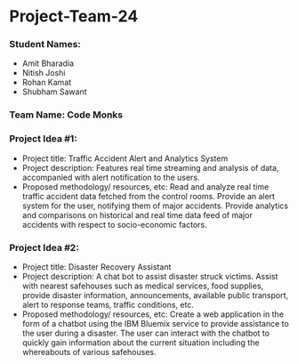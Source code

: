 # Project-Team-24

### Student Names:
  * Amit Bharadia
  * Nitish Joshi
  * Rohan Kamat
  * Shubham Sawant

### Team Name: Code Monks

### Project Idea #1:
  * Project title: Traffic Accident Alert and Analytics System
  * Project description:
    Features real time streaming and analysis of data, accompanied with alert notification to the users.
  * Proposed methodology/ resources, etc:
    Read and analyze real time traffic accident data fetched from the control rooms. Provide an alert system for the user, notifying them of major accidents. Provide analytics and comparisons on historical and real time data feed of major accidents with respect to socio-economic factors.

### Project Idea #2:
  * Project title: Disaster Recovery Assistant
  * Project description:
    A chat bot to assist disaster struck victims. Assist with nearest safehouses such as medical services, food supplies, provide disaster information, announcements, available public transport, alert to response teams, traffic conditions, etc.
  * Proposed methodology/ resources, etc:
    Create a web application in the form of a chatbot using the IBM Bluemix service to provide assistance to the user during a disaster. The user can interact with the chatbot to quickly gain information about the current situation including the whereabouts of various safehouses.

